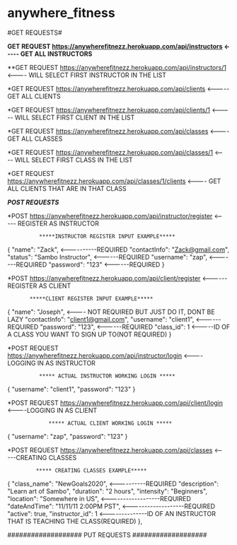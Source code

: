 # anywhere_fitness

#GET REQUESTS# 


**GET REQUEST https://anywherefitnezz.herokuapp.com/api/instructors <----- GET ALL INSTRUCTORS**


**GET REQUEST https://anywherefitnezz.herokuapp.com/api/instructors/1 <---- WILL SELECT FIRST INSTRUCTOR IN THE LIST 



*GET REQUEST  https://anywherefitnezz.herokuapp.com/api/clients <----- GET ALL CLIENTS



*GET REQUEST   https://anywherefitnezz.herokuapp.com/api/clients/1 <----- WILL SELECT FIRST CLIENT IN THE LIST



*GET REQUEST https://anywherefitnezz.herokuapp.com/api/classes <----GET ALL CLASSES



*GET REQUEST https://anywherefitnezz.herokuapp.com/api/classes/1 <---- WILL SELECT FIRST CLASS IN THE LIST



*GET REQUEST https://anywherefitnezz.herokuapp.com/api/classes/1/clients <---- GET ALL CLIENTS THAT ARE IN THAT CLASS



***POST REQUESTS***



*POST https://anywherefitnezz.herokuapp.com/api/instructor/register <----- REGISTER AS INSTRUCTOR


              *****INSTRUCTOR REGISTER INPUT EXAMPLE*****
              
              
{
        "name": "Zack", <----------REQUIRED 
        "contactInfo": "Zack@gmail.com", 
        "status": "Sambo Instructor", <------REQUIRED
        "username": "zap",     <-------REQUIRED
        "password": "123"    <------REQUIRED
}




*POST https://anywherefitnezz.herokuapp.com/api/client/register <------REGISTER AS CLIENT



           *****CLIENT REGISTER INPUT EXAMPLE*****
           
           
{
        "name": "Joseph", <---- NOT REQUIRED BUT JUST DO IT, DONT BE LAZY
        "contactInfo": "client1@gmail.com",
        "username": "client1", <------REQUIRED
        "password": "123", <------REQUIRED
        "class_id": 1 <-----ID OF A CLASS YOU WANT TO SIGN UP TO(NOT REQUIRED)
}



*POST REQUEST https://anywherefitnezz.herokuapp.com/api/instructor/login <---- LOGGING IN AS INSTRUCTOR


              ***** ACTUAL INSTRUCTOR WORKING LOGIN *****
              
              
{
  "username": "client1",
  "password": "123"
}



*POST REQUEST https://anywherefitnezz.herokuapp.com/api/client/login <----LOGGING IN AS CLIENT


                 ***** ACTUAL CLIENT WORKING LOGIN *****
                 
                 
{
  "username": "zap",
  "password": "123"
}

*POST REQUEST https://anywherefitnezz.herokuapp.com/api/classes <-----CREATING CLASSES


             ***** CREATING CLASSES EXAMPLE*****


 {
        "class_name": "NewGoals2020",  <----------REQUIRED
        "description": "Learn art of Sambo",
        "duration": "2 hours",
        "intensity": "Beginners",
        "location": "Somewhere in US",  <------------------REQUIRED
        "dateAndTime": "11/11/11 2:00PM PST",   <-------------------REQUIRED
        "active": true,
        "instructor_id": 1 <--------------ID OF AN INSTRUCTOR THAT IS TEACHING THE CLASS(REQUIRED)
},




################### PUT REQUESTS ###################





